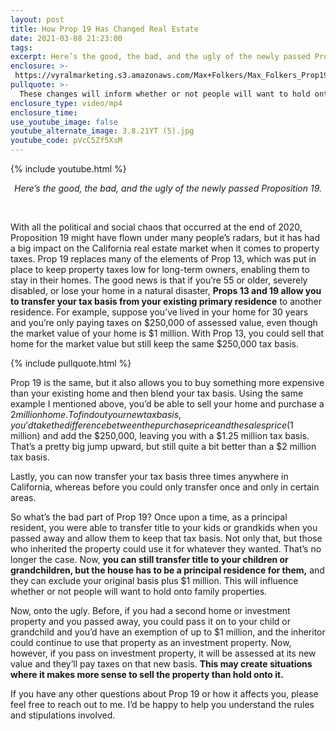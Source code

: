 ```yaml
---
layout: post
title: How Prop 19 Has Changed Real Estate
date: 2021-03-08 21:23:00
tags:
excerpt: Here’s the good, the bad, and the ugly of the newly passed Proposition 19.
enclosure: >-
 https://vyralmarketing.s3.amazonaws.com/Max+Folkers/Max_Folkers_Prop19.mp4
pullquote: >-
  These changes will inform whether or not people will want to hold onto family properties or sell them.
enclosure_type: video/mp4
enclosure_time:
use_youtube_image: false
youtube_alternate_image: 3.8.21YT (5).jpg
youtube_code: pVcC5Zf5XsM
---
```


{% include youtube.html %}

<center><em> Here’s the good, the bad, and the ugly of the newly passed Proposition 19. </em></center>

&nbsp;

With all the political and social chaos that occurred at the end of 2020, Proposition 19 might have flown under many people’s radars, but it has had a big impact on the California real estate market when it comes to property taxes. Prop 19 replaces many of the elements of Prop 13, which was put in place to keep property taxes low for long-term owners, enabling them to stay in their homes. The good news is that if you’re 55 or older, severely disabled, or lose your home in a natural disaster, **Props 13 and 19 allow you to transfer your tax basis from your existing primary residence** to another residence. For example, suppose you’ve lived in your home for 30 years and you’re only paying taxes on $250,000 of assessed value, even though the market value of your home is $1 million. With Prop 13, you could sell that home for the market value but still keep the same $250,000 tax basis.


{% include pullquote.html %}


Prop 19 is the same, but it also allows you to buy something more expensive than your existing home and then blend your tax basis. Using the same example I mentioned above, you’d be able to sell your home and purchase a $2 million home. To find out your new tax basis, you’d take the difference between the purchase price and the sales price ($1 million) and add the $250,000, leaving you with a $1.25 million tax basis. That’s a pretty big jump upward, but still quite a bit better than a $2 million tax basis.


Lastly, you can now transfer your tax basis three times anywhere in California, whereas before you could only transfer once and only in certain areas. 


So what’s the bad part of Prop 19? Once upon a time, as a principal resident, you were able to transfer title to your kids or grandkids when you passed away and allow them to keep that tax basis. Not only that, but those who inherited the property could use it for whatever they wanted. That’s no longer the case. Now, **you can still transfer title to your children or grandchildren, but the house has to be a principal residence for them,** and they can exclude your original basis plus $1 million. This will influence whether or not people will want to hold onto family properties. 


Now, onto the ugly. Before, if you had a second home or investment property and you passed away, you could pass it on to your child or grandchild and you’d have an exemption of up to $1 million, and the inheritor could continue to use that property as an investment property. Now, however, if you pass on investment property, it will be assessed at its new value and they’ll pay taxes on that new basis. **This may create situations where it makes more sense to sell the property than hold onto it.**


If you have any other questions about Prop 19 or how it affects you, please feel free to reach out to me. I’d be happy to help you understand the rules and stipulations involved.



